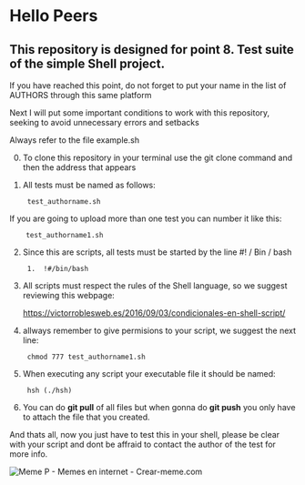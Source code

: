 # Hello Peers

## This repository is designed for point 8. Test suite of the simple Shell project.

If you have reached this point, do not forget to put your name in the list of AUTHORS through this same platform

Next I will put some important conditions to work with this repository, seeking to avoid unnecessary errors and setbacks

Always refer to the file example.sh

0. To clone this repository in your terminal use the git clone command and then the address that appears

1. All tests must be named as follows:

		test_authorname.sh

If you are going to upload more than one test you can number it like this:

		test_authorname1.sh	

2. Since this are scripts, all tests must be started by the line #! / Bin / bash

		1.  !#/bin/bash

3. All scripts must respect the rules of the Shell language, so we suggest reviewing this webpage:

	https://victorroblesweb.es/2016/09/03/condicionales-en-shell-script/

4. allways remember to give permisions to your script, we suggest the next line:

		chmod 777 test_authorname1.sh	
6. When executing any script your executable file it should be named:

		hsh (./hsh)

7. You can do **git pull** of all files but when gonna do **git push** you only have to attach the file that you created.

And thats all, now you just have to test this in your shell, please be clear with your script and dont be affraid to contact the author of the test for more info.

![Meme P - Memes en internet - Crear-meme.com](https://lh3.googleusercontent.com/proxy/lfEjcC_4u8TlmD0a8b15qzPn_R6ic3Waa8opW2fuvd6ilmGt2wIJ8_OG03qZlrve0owIo7m0TKzhmKrkghmMBhT8DsPe9Uq6I88DOC1v-7NstQ)
